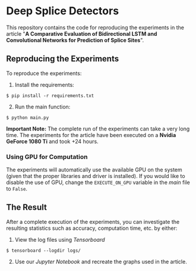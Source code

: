 # Deep Splice Detectors

This repository contains the code for reproducing the experiments in the article "**A Comparative Evaluation of Bidirectional LSTM and Convolutional Networks for Prediction of Splice Sites**".

## Reproducing the Experiments

To reproduce the experiments:

1. Install the requirements:
```shell
$ pip install -r requirements.txt
```

2. Run the main function:
```shell
$ python main.py
```

**Important Note:** The complete run of the experiments can take a very long time. The experiments for the article have been executed on a **Nvidia GeForce 1080 Ti** and took +24 hours.

### Using GPU for Computation

The experiments will automatically use the available GPU on the system (given that the proper libraries and driver is installed). If you would like to disable the use of GPU, change the `EXECUTE_ON_GPU` variable in the *main* file to `False`.

## The Result

After a complete execution of the experiments, you can investigate the resulting statistics such as accuracy, computation time, etc. by either:

1. View the log files using *Tensorboard*
```shell
$ tensorboard --logdir logs/
```

2. Use our *Jupyter Notebook* and recreate the graphs used in the article.

